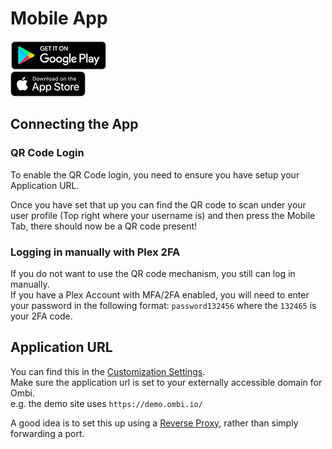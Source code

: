 # Mobile App

[![Android App](../assets/images/get_it_on_play_store.png)](https://play.google.com/store/apps/details?id=com.tidusjar.Ombi&hl=en_NZ&gl=US)  
[![iOS App](../assets/images/get_it_on_app_store.png)](https://apps.apple.com/us/app/ombi/id1335260043)

## Connecting the App

### QR Code Login

To enable the QR Code login, you need to ensure you have setup your Application URL.

Once you have set that up you can find the QR code to scan under your user profile (Top right where your username is) and then press the Mobile Tab, there should now be a QR code present!

### Logging in manually with Plex 2FA

If you do not want to use the QR code mechanism, you still can log in manually.  
If you have a Plex Account with MFA/2FA enabled, you will need to enter your password in the following format: `password132456` where the `132465` is your 2FA code.

## Application URL

You can find this in the [Customization Settings](../../settings/customization/#application-url).  
Make sure the application url is set to your externally accessible domain for Ombi.  
e.g. the demo site uses `https://demo.ombi.io/`  

A good idea is to set this up using a [Reverse Proxy](../reverse-proxy), rather than simply forwarding a port.
